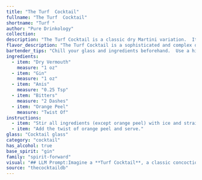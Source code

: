 ```yaml
---
title: "The Turf  Cocktail"
fullname: "The Turf  Cocktail"
shortname: "Turf "
author: "Pure Drinkology"
collection:
description: "The Turf Cocktail is a classic dry Martini variation.  Its origin is shrouded in mystery, likely dating back to the early 20th century.  The addition of anise and bitters to the traditional gin and vermouth base adds complexity and intrigue to this sophisticated drink. "
flavor_description: "The Turf Cocktail is a sophisticated and complex drink.  The dry vermouth and gin provide a crisp, herbal backbone, while the anis adds a subtle licorice note.  Bitters contribute a touch of bitterness and complexity, and the orange peel offers a bright citrus aroma. The result is a well-balanced cocktail with a dry, herbal, and slightly spicy finish. "
bartender_tips: "Chill your glass and ingredients beforehand.  Use a high-quality dry vermouth, as it's the base flavor.  Don't over-shake the cocktail; a gentle stir is best to preserve the delicate aromatics.  Use fresh orange peel, and express its oils over the drink before dropping it in.  Finally, a dash of bitters adds complexity.  Enjoy! "
ingredients:
  - item: "Dry Vermouth"
    measure: "1 oz"
  - item: "Gin"
    measure: "1 oz"
  - item: "Anis"
    measure: "0.25 Tsp"
  - item: "Bitters"
    measure: "2 Dashes"
  - item: "Orange Peel"
    measure: "Twist Of"
instructions:
  - item: "Stir all ingredients (except orange peel) with ice and strain into a cocktail glass."
  - item: "Add the twist of orange peel and serve."
glass: "Cocktail glass"
category: "cocktail"
has_alcohol: true
base_spirit: "gin"
family: "spirit-forward"
visual: "## LLM Prompt:Imagine a **Turf Cocktail**, a classic concoction made with **dry vermouth, gin, anis, bitters, and an orange peel**. Describe its appearance in detail, focusing on:* **Color:** Is it clear, cloudy, or a vibrant hue?  What shades are present?* **Texture:** Is it smooth, oily, or layered?  Does it have any visible ingredients?* **Glassware:** What type of glass is it served in?  What does the glass look like?* **Garnish:** How is the orange peel presented?  Is it twisted, flamed, or simply floating?* **Overall impression:** What kind of mood or atmosphere does the visual appearance evoke?  Is it elegant, refreshing, or intriguing? "
source: "thecocktaildb"
---
```


